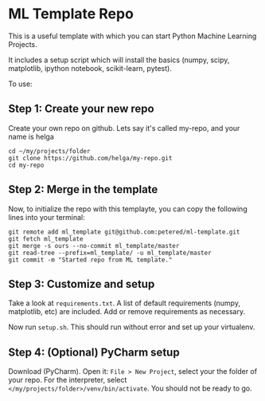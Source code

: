 # ML Template Repo

This is a useful template with which you can start Python Machine Learning Projects.

It includes a setup script which will install the basics (numpy, scipy, matplotlib, ipython notebook, scikit-learn, pytest).

To use:

## Step 1: Create your new repo

Create your own repo on github.  Lets say it's called my-repo, and your name is helga

```
cd ~/my/projects/folder
git clone https://github.com/helga/my-repo.git
cd my-repo
```

## Step 2: Merge in the template

Now, to initialize the repo with this templayte, you can copy the following lines into your terminal:

```
git remote add ml_template git@github.com:petered/ml-template.git
git fetch ml_template
git merge -s ours --no-commit ml_template/master
git read-tree --prefix=ml_template/ -u ml_template/master
git commit -m "Started repo from ML template."
```

## Step 3: Customize and setup

Take a look at `requirements.txt`.  A list of default requirements (numpy, matplotlib, etc) are included.  Add or remove requirements as necessary.  

Now run `setup.sh`.  This should run without error and set up your virtualenv.

## Step 4: (Optional) PyCharm setup

Download (PyCharm).  Open it:
`File > New Project`, select your the folder of your repo.  For the interpreter, select `</my/projects/folder>/venv/bin/activate`.  You should not be ready to go.
